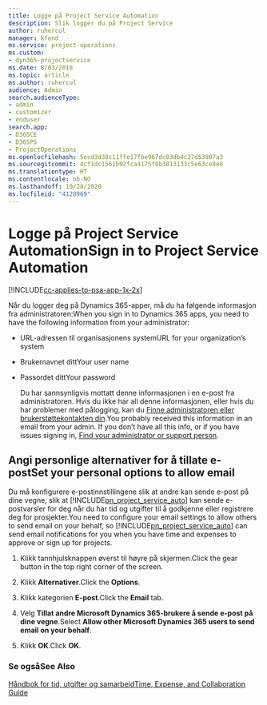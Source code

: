 ```yaml
---
title: Logge på Project Service Automation
description: Slik logger du på Project Service
author: ruhercul
manager: kfend
ms.service: project-operations
ms.custom:
- dyn365-projectservice
ms.date: 8/03/2018
ms.topic: article
ms.author: ruhercul
audience: Admin
search.audienceType:
- admin
- customizer
- enduser
search.app:
- D365CE
- D365PS
- ProjectOperations
ms.openlocfilehash: 5ecd3d38c11ffe17fbe967dc83db4c27d53807a3
ms.sourcegitcommit: 4cf1dc1561b92fca4175f0b3813133c5e63ce8e6
ms.translationtype: HT
ms.contentlocale: nb-NO
ms.lasthandoff: 10/28/2020
ms.locfileid: "4128969"
---
```

# <a name="sign-in-to-project-service-automation"></a><span data-ttu-id="6de69-103">Logge på Project Service Automation</span><span class="sxs-lookup"><span data-stu-id="6de69-103">Sign in to Project Service Automation</span></span>

[!INCLUDE[cc-applies-to-psa-app-1x-2x](../includes/cc-applies-to-psa-app-1x-2x.md)]

<span data-ttu-id="6de69-104">Når du logger deg på Dynamics 365-apper, må du ha følgende informasjon fra administratoren:</span><span class="sxs-lookup"><span data-stu-id="6de69-104">When you sign in to Dynamics 365 apps, you need to have the following information from your administrator:</span></span>  
  
- <span data-ttu-id="6de69-105">URL-adressen til organisasjonens system</span><span class="sxs-lookup"><span data-stu-id="6de69-105">URL for your organization’s system</span></span>  
  
- <span data-ttu-id="6de69-106">Brukernavnet ditt</span><span class="sxs-lookup"><span data-stu-id="6de69-106">Your user name</span></span>  
  
- <span data-ttu-id="6de69-107">Passordet ditt</span><span class="sxs-lookup"><span data-stu-id="6de69-107">Your password</span></span>  
  
  <span data-ttu-id="6de69-108">Du har sannsynligvis mottatt denne informasjonen i en e-post fra administratoren. Hvis du ikke har all denne informasjonen, eller hvis du har problemer med pålogging, kan du [Finne administratoren eller brukerstøttekontakten din](https://docs.microsoft.com/dynamics365/customerengagement/on-premises/basics/find-administrator-support).</span><span class="sxs-lookup"><span data-stu-id="6de69-108">You probably received this information in an email from your admin. If you don’t have all this info, or if you have issues signing in, [Find your administrator or support person](https://docs.microsoft.com/dynamics365/customerengagement/on-premises/basics/find-administrator-support).</span></span>  
  
## <a name="set-your-personal-options-to-allow-email"></a><span data-ttu-id="6de69-109">Angi personlige alternativer for å tillate e-post</span><span class="sxs-lookup"><span data-stu-id="6de69-109">Set your personal options to allow email</span></span>  
 <span data-ttu-id="6de69-110">Du må konfigurere e-postinnstillingene slik at andre kan sende e-post på dine vegne, slik at [!INCLUDE[pn_project_service_auto](../includes/pn-project-service-auto.md)] kan sende e-postvarsler for deg når du har tid og utgifter til å godkjenne eller registrere deg for prosjekter.</span><span class="sxs-lookup"><span data-stu-id="6de69-110">You need to configure your email settings to allow others to send email on your behalf, so [!INCLUDE[pn_project_service_auto](../includes/pn-project-service-auto.md)] can send email notifications for you when you have time and expenses to approve or sign up for projects.</span></span>  
  
1.  <span data-ttu-id="6de69-111">Klikk tannhjulsknappen øverst til høyre på skjermen.</span><span class="sxs-lookup"><span data-stu-id="6de69-111">Click the gear button in the top right corner of the screen.</span></span>  
  
2.  <span data-ttu-id="6de69-112">Klikk **Alternativer**.</span><span class="sxs-lookup"><span data-stu-id="6de69-112">Click the **Options**.</span></span>  
  
3.  <span data-ttu-id="6de69-113">Klikk kategorien **E-post**.</span><span class="sxs-lookup"><span data-stu-id="6de69-113">Click the **Email** tab.</span></span>  
  
4.  <span data-ttu-id="6de69-114">Velg **Tillat andre Microsoft Dynamics 365-brukere å sende e-post på dine vegne**.</span><span class="sxs-lookup"><span data-stu-id="6de69-114">Select **Allow other Microsoft Dynamics 365 users to send email on your behalf**.</span></span>  
  
5.  <span data-ttu-id="6de69-115">Klikk **OK**.</span><span class="sxs-lookup"><span data-stu-id="6de69-115">Click **OK**.</span></span>  
  
### <a name="see-also"></a><span data-ttu-id="6de69-116">Se også</span><span class="sxs-lookup"><span data-stu-id="6de69-116">See Also</span></span>  
 [<span data-ttu-id="6de69-117">Håndbok for tid, utgifter og samarbeid</span><span class="sxs-lookup"><span data-stu-id="6de69-117">Time, Expense, and Collaboration Guide</span></span>](../psa/time-expense-collaboration-guide.md)

